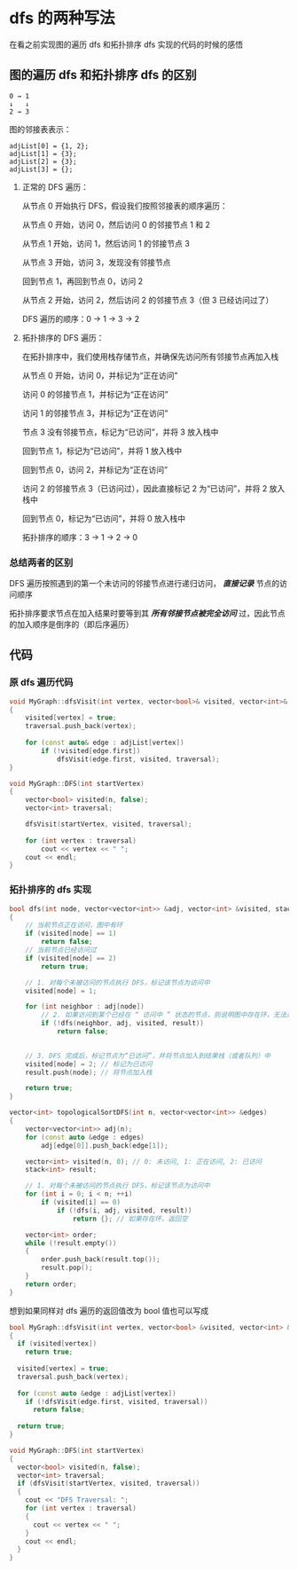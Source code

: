 # dfs 的两种写法

在看之前实现图的遍历 dfs 和拓扑排序 dfs 实现的代码的时候的感悟

## 图的遍历 dfs 和拓扑排序 dfs 的区别

    0 → 1
    ↓   ↓
    2 → 3

图的邻接表表示：

    adjList[0] = {1, 2};
    adjList[1] = {3};
    adjList[2] = {3};
    adjList[3] = {};


1. 正常的 DFS 遍历：
   
    从节点 0 开始执行 DFS，假设我们按照邻接表的顺序遍历：

    从节点 0 开始，访问 0，然后访问 0 的邻接节点 1 和 2

    从节点 1 开始，访问 1，然后访问 1 的邻接节点 3

    从节点 3 开始，访问 3，发现没有邻接节点

    回到节点 1，再回到节点 0，访问 2

    从节点 2 开始，访问 2，然后访问 2 的邻接节点 3（但 3 已经访问过了）

    DFS 遍历的顺序：0 -> 1 -> 3 -> 2

2. 拓扑排序的 DFS 遍历：
  
    在拓扑排序中，我们使用栈存储节点，并确保先访问所有邻接节点再加入栈

    从节点 0 开始，访问 0，并标记为“正在访问”

    访问 0 的邻接节点 1，并标记为“正在访问”

    访问 1 的邻接节点 3，并标记为“正在访问”

    节点 3 没有邻接节点，标记为“已访问”，并将 3 放入栈中

    回到节点 1，标记为“已访问”，并将 1 放入栈中

    回到节点 0，访问 2，并标记为“正在访问”

    访问 2 的邻接节点 3（已访问过），因此直接标记 2 为“已访问”，并将 2 放入栈中

    回到节点 0，标记为“已访问”，并将 0 放入栈中

    拓扑排序的顺序：3 -> 1 -> 2 -> 0

### 总结两者的区别

DFS 遍历按照遇到的第一个未访问的邻接节点进行递归访问， ***直接记录*** 节点的访问顺序

拓扑排序要求节点在加入结果时要等到其 ***所有邻接节点被完全访问*** 过，因此节点的加入顺序是倒序的（即后序遍历）

## 代码

### 原 dfs 遍历代码

```cpp
void MyGraph::dfsVisit(int vertex, vector<bool>& visited, vector<int>& traversal) 
{
    visited[vertex] = true;
    traversal.push_back(vertex);
    
    for (const auto& edge : adjList[vertex])
        if (!visited[edge.first])
            dfsVisit(edge.first, visited, traversal); 
}

void MyGraph::DFS(int startVertex) 
{
    vector<bool> visited(n, false); 
    vector<int> traversal; 

    dfsVisit(startVertex, visited, traversal);
   
    for (int vertex : traversal) 
        cout << vertex << " ";
    cout << endl;
}
```

### 拓扑排序的 dfs 实现

```cpp
bool dfs(int node, vector<vector<int>> &adj, vector<int> &visited, stack<int> &result)
{
    // 当前节点正在访问，图中有环
    if (visited[node] == 1)
        return false; 
    // 当前节点已经访问过
    if (visited[node] == 2)
        return true; 

    // 1. 对每个未被访问的节点执行 DFS，标记该节点为访问中
    visited[node] = 1; 

    for (int neighbor : adj[node])
        // 2. 如果访问到某个已经在 “ 访问中 ” 状态的节点，则说明图中存在环，无法进行拓扑排序
        if (!dfs(neighbor, adj, visited, result))
            return false;
    

    // 3. DFS 完成后，标记节点为“已访问”，并将节点加入到结果栈（或者队列）中
    visited[node] = 2; // 标记为已访问
    result.push(node); // 将节点加入栈

    return true;
}

vector<int> topologicalSortDFS(int n, vector<vector<int>> &edges)
{
    vector<vector<int>> adj(n);
    for (const auto &edge : edges)
        adj[edge[0]].push_back(edge[1]);

    vector<int> visited(n, 0); // 0: 未访问, 1: 正在访问, 2: 已访问
    stack<int> result;

    // 1. 对每个未被访问的节点执行 DFS，标记该节点为访问中
    for (int i = 0; i < n; ++i)
        if (visited[i] == 0)
            if (!dfs(i, adj, visited, result))
                return {}; // 如果存在环，返回空

    vector<int> order;
    while (!result.empty())
    {
        order.push_back(result.top());
        result.pop();
    }
    return order;
}

```

想到如果同样对 dfs 遍历的返回值改为 bool 值也可以写成

```cpp
bool MyGraph::dfsVisit(int vertex, vector<bool> &visited, vector<int> &traversal)
{
  if (visited[vertex])
    return true;
  
  visited[vertex] = true;      
  traversal.push_back(vertex); 
  
  for (const auto &edge : adjList[vertex])
    if (!dfsVisit(edge.first, visited, traversal))
      return false;
    
  return true;
}

void MyGraph::DFS(int startVertex)
{
  vector<bool> visited(n, false); 
  vector<int> traversal;          
  if (dfsVisit(startVertex, visited, traversal))
  {
    cout << "DFS Traversal: ";
    for (int vertex : traversal)
    {
      cout << vertex << " ";
    }
    cout << endl;
  }
}

```